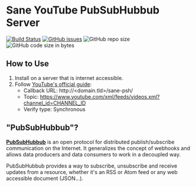# Sane YouTube PubSubHubbub Server

[![Build Status](https://api.travis-ci.org/BluABK/sane-psh.svg?branch=master)](https://travis-ci.org/BluABK/sane-psh)
[![GitHub issues](https://img.shields.io/github/issues/bluabk/sanepp.svg)](https://github.com/BluABK/sanepp/issues)
![GitHub repo size](https://img.shields.io/github/repo-size/bluabk/sanepp.svg?style=popout)
![GitHub code size in bytes](https://img.shields.io/github/languages/code-size/bluabk/sanepp.svg)


## How to Use
1. Install on a server that is internet accessible.
2. Follow [YouTube's official guide](https://developers.google.com/youtube/v3/guides/push_notifications):
    * Callback URL:  http://<domain.tld>/sane-psh/
    * Topic: https://www.youtube.com/xml/feeds/videos.xml?channel_id=CHANNEL_ID
    * Verify type: Synchronous

## "PubSubHubbub"?
**[PubSubHubbub](https://github.com/pubsubhubbub/PubSubHubbub)** is an open protocol for distributed publish/subscribe communication on the Internet. It generalizes the concept of webhooks and allows data producers and data consumers to work in a decoupled way.

PubSubHubbub provides a way to subscribe, unsubscribe and receive updates from a resource, whether it's an RSS or Atom feed or any web accessible document (JSON...).